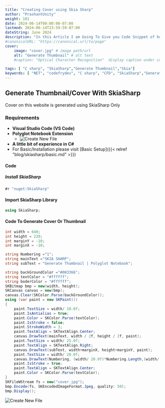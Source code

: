 ```yaml
---
title: "Creating Cover using Skia Sharp"
author: "PrashantUnity"
weight: 101
date: 2024-06-14T00:00:00-07:00
lastmod: 2024-06-14T23:59:59-07:00
dateString: June 2024  
description: "In this Article I am Going To Give you Code Snippet of how i Generate Cover Image for this Website Using SkiaSharp Library"
#canonicalURL: "https://canonical.url/to/page"
cover:
    image: "cover.jpg" # image path/url
    alt: "Generate Thumbnail" # alt text
    #caption: "Optical Character Recognition"  display caption under cover 

tags: [ "C sharp", "SkiaSharp","Generate Thumbnail","Skia"]
keywords: [ "NET", "codefrydev", "C sharp", "CFD", "SkiaSharp","Generate Thumbnail","Skia"]
---
```



## Generate Thumbnail/Cover With SkiaSharp

Cover on this website is generated using SkiaSharp Only

### Requirements

- **Visual Studio Code (VS Code)**
- **Polyglot Notebook Extension**
  - ![Create New File](./poly.png)
- **A little bit of experience in C#**
- For Basic/Installation please visit [Basic Setup]({{< relref "blog/skiasharp/basic.md" >}})

#### Code

##### Install SkiaSharp

```csharp  {linenos=true}
#r "nuget:SkiaSharp"
```

#### Import SkiaSharp Library

```csharp  {linenos=true}
using SkiaSharp;
```

#### Code To Generate Cover Or Thumbnail

```csharp  {linenos=true}
int width = 640;
int height = 220;  
int marginY = -10;
int marginX = -10;

string Numbering ="1";
string mainText ="SKIA SHARP";
string subText = "Generate Thumbnail | Polyglot Notebook";

string backGroundColor ="#003366";
string textColor = "#ffffff";
string boderColor = "#ffffff";
SKBitmap bmp = new(width, height);
SKCanvas canvas = new(bmp); 
canvas.Clear(SKColor.Parse(backGroundColor)); 
using (var paint = new SKPaint()) 
{
    paint.TextSize = width/ 10.0f;
    paint.IsAntialias = true;
    paint.Color = SKColor.Parse(textColor);
    paint.IsStroke = false;
    paint.StrokeWidth = 3; 
    paint.TextAlign = SKTextAlign.Center; 
    canvas.DrawText(mainText, width / 2f, height / 2f, paint);
    paint.TextSize = width/ 25.0f;
    paint.TextAlign = SKTextAlign.Right;
    canvas.DrawText(subText, width+marginX, height+marginY, paint);
    paint.TextSize = width/ 20.0f;
    canvas.DrawText(Numbering, (width/ 20.0f)*Numbering.Length,(width/ 20.0f)*1.25f, paint);
    paint.IsStroke = true;
    paint.TextAlign = SKTextAlign.Center;
    paint.Color = SKColor.Parse(textColor); 
}
SKFileWStream fs = new("cover.jpg");
bmp.Encode(fs, SKEncodedImageFormat.Jpeg, quality: 50);
bmp.Display(); 
``` 

![Create New File](./cover.jpg)
